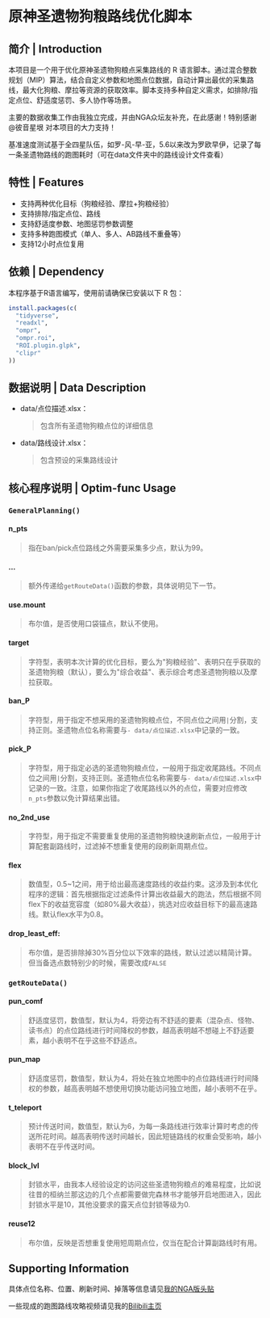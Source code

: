# 原神圣遗物狗粮路线优化脚本
## 简介 | Introduction
本项目是一个用于优化原神圣遗物狗粮点采集路线的 R 语言脚本。通过混合整数规划（MIP）算法，结合自定义参数和地图点位数据，自动计算出最优的采集路线，最大化狗粮、摩拉等资源的获取效率。脚本支持多种自定义需求，如排除/指定点位、舒适度惩罚、多人协作等场景。

主要的数据收集工作由我独立完成，并由NGA众坛友补充，在此感谢！特别感谢 @彼音星垠 对本项目的大力支持！

基准速度测试基于全四星队伍，如罗-风-早-亚，5.6以来改为罗欧早伊，记录了每一条圣遗物路线的跑图耗时（可在data文件夹中的路线设计文件查看）

## 特性 | Features
- 支持两种优化目标（狗粮经验、摩拉+狗粮经验）
- 支持排除/指定点位、路线
- 支持舒适度参数、地图惩罚参数调整
- 支持多种跑图模式（单人、多人、AB路线不重叠等）
- 支持12小时点位复用

## 依赖 | Dependency
本程序基于R语言编写，使用前请确保已安装以下 R 包：

```R
install.packages(c(
  "tidyverse",
  "readxl",
  "ompr",
  "ompr.roi",
  "ROI.plugin.glpk",
  "clipr"
))
```
## 数据说明 | Data Description
- data/点位描述.xlsx：
    > 包含所有圣遗物狗粮点位的详细信息
- data/路线设计.xlsx：
    > 包含预设的采集路线设计

## 核心程序说明 | Optim-func Usage

### `GeneralPlanning()`

#### n_pts
> 指在ban/pick点位路线之外需要采集多少点，默认为99。
#### ...
> 额外传递给`getRouteData()`函数的参数，具体说明见下一节。

#### use.mount
> 布尔值，是否使用口袋锚点，默认不使用。

#### target
> 字符型，表明本次计算的优化目标，要么为"狗粮经验"、表明只在乎获取的圣遗物狗粮（默认），要么为"综合收益"、表示综合考虑圣遗物狗粮以及摩拉获取。

#### ban_P
> 字符型，用于指定不想采用的圣遗物狗粮点位，不同点位之间用`|`分割，支持正则。圣遗物点位名称需要与`- data/点位描述.xlsx`中记录的一致。

#### pick_P
> 字符型，用于指定必选的圣遗物狗粮点位，一般用于指定收尾路线。不同点位之间用`|`分割，支持正则。圣遗物点位名称需要与`- data/点位描述.xlsx`中记录的一致。注意，如果你指定了收尾路线以外的点位，需要对应修改`n_pts`参数以免计算结果出错。

#### no_2nd_use
> 字符型，用于指定不需要重复使用的圣遗物狗粮快速刷新点位，一般用于计算配套副路线时，过滤掉不想重复使用的段刷新周期点位。

#### flex
> 数值型，0.5~1之间，用于给出最高速度路线的收益约束。这涉及到本优化程序的逻辑：首先根据指定过滤条件计算出收益最大的跑法，然后根据不同flex下的收益宽容度（如80%最大收益），挑选对应收益目标下的最高速路线。默认flex水平为0.8。

#### drop_least_eff:
> 布尔值，是否排除掉30%百分位以下效率的路线，默认过滤以精简计算。但当备选点数特别少的时候，需要改成`FALSE`

### `getRouteData()`
#### pun_comf
> 舒适度惩罚，数值型，默认为4，将旁边有不舒适的要素（混杂点、怪物、读书点）的点位路线进行时间降权的参数，越高表明越不想碰上不舒适要素，越小表明不在乎这些不舒适点。

#### pun_map
> 舒适度惩罚，数值型，默认为4，将处在独立地图中的点位路线进行时间降权的参数，越高表明越不想使用切换功能访问独立地图，越小表明不在乎。

#### t_teleport
> 预计传送时间，数值型，默认为6，为每一条路线进行效率计算时考虑的传送所花时间。越高表明传送时间越长，因此短链路线的权重会受影响，越小表明不在乎传送时间。

#### block_lvl
> 封锁水平，由我本人经验设定的访问这些圣遗物狗粮点的难易程度，比如说往昔的桓纳兰那这边的几个点都需要做完森林书才能够开启地图进入，因此封锁水平是10，其他没要求的露天点位封锁等级为0.

#### reuse12
> 布尔值，反映是否想重复使用短周期点位，仅当在配合计算副路线时有用。

## Supporting Information
具体点位名称、位置、刷新时间、掉落等信息请见[我的NGA版头贴](https://nga.178.com/read.php?tid=27875210)

一些现成的跑图路线攻略视频请见我的[Bilibili主页](https://space.bilibili.com/1897138)
